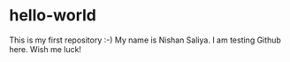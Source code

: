 # hello-world
This is my first repository :-)
My name is Nishan Saliya.
I am testing Github here.
Wish me luck!
